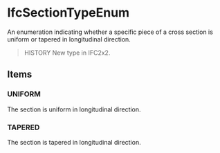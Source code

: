 # IfcSectionTypeEnum

An enumeration indicating whether a specific piece of a cross section is uniform or tapered in longitudinal direction.<!-- end of definition -->

> HISTORY New type in IFC2x2.

## Items

### UNIFORM
The section is uniform in longitudinal direction.

### TAPERED
The section is tapered in longitudinal direction.
